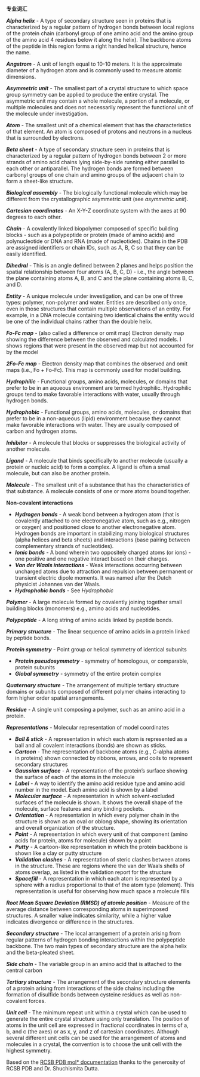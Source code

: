 ﻿**专业词汇**

**_Alpha helix_** - A type of secondary structure seen in proteins that is characterized by a regular pattern of hydrogen bonds between local regions of the protein chain (carbonyl group of one amino acid and the amino group of the amino acid 4 residues below it along the helix). The backbone atoms of the peptide in this region forms a right handed helical structure, hence the name.

**_Angstrom_** - A unit of length equal to 10-10 meters. It is the approximate diameter of a hydrogen atom and is commonly used to measure atomic dimensions.

**_Asymmetric unit_** - The smallest part of a crystal structure to which space group symmetry can be applied to produce the entire crystal. The asymmetric unit may contain a whole molecule, a portion of a molecule, or multiple molecules and does not necessarily represent the functional unit of the molecule under investigation.

**_Atom_** - The smallest unit of a chemical element that has the characteristics of that element. An atom is composed of protons and neutrons in a nucleus that is surrounded by electrons.

**_Beta sheet_** - A type of secondary structure seen in proteins that is characterized by a regular pattern of hydrogen bonds between 2 or more strands of amino acid chains lying side-by-side running either parallel to each other or antiparallel. The hydrogen bonds are formed between carbonyl groups of one chain and amino groups of the adjacent chain to form a sheet-like structure.

**_Biological assembly_** - The biologically functional molecule which may be different from the crystallographic asymmetric unit (see _asymmetric unit_).

**_Cartesian coordinates_** - An X-Y-Z coordinate system with the axes at 90 degrees to each other.

**_Chain_** - A covalently linked biopolymer composed of specific building blocks - such as a polypeptide or protein (made of amino acids) and polynucleotide or DNA and RNA (made of nucleotides). Chains in the PDB are assigned identifiers or chain IDs, such as A, B, C so that they can be easily identified.

**_Dihedral_** - This is an angle defined between 2 planes and helps position the spatial relationship between four atoms (A, B, C, D) - i.e., the angle between the plane containing atoms A, B, and C and the plane containing atoms B, C, and D.

**_Entity_** - A unique molecule under investigation, and can be one of three types: polymer, non-polymer and water. Entities are described only once, even in those structures that contain multiple observations of an entity. For example, in a DNA molecule containing two identical chains the entity would be one of the individual chains rather than the double helix.

**_Fo-Fc map_** - (also called a difference or omit map) Electron density map showing the difference between the observed and calculated models. I shows regions that were present in the observed map but not accounted for by the model

**_2Fo-Fc map_** - Electron density map that combines the observed and omit maps (i.e., Fo + Fo-Fc). This map is commonly used for model building.

**_Hydrophilic_** - Functional groups, amino acids, molecules, or domains that prefer to be in an aqueous environment are termed hydrophilic. Hydrophilic groups tend to make favorable interactions with water, usually through hydrogen bonds.

**_Hydrophobic_** - Functional groups, amino acids, molecules, or domains that prefer to be in a non-aqueous (lipid) environment because they cannot make favorable interactions with water. They are usually composed of carbon and hydrogen atoms.

**_Inhibitor_** - A molecule that blocks or suppresses the biological activity of another molecule.

**_Ligand_** - A molecule that binds specifically to another molecule (usually a protein or nucleic acid) to form a complex. A ligand is often a small molecule, but can also be another protein.

**_Molecule_** - The smallest unit of a substance that has the characteristics of that substance. A molecule consists of one or more atoms bound together.

**Non-covalent interactions**

- **_Hydrogen bonds_** - A weak bond between a hydrogen atom (that is covalently attached to one electronegative atom, such as e.g., nitrogen or oxygen) and positioned close to another electronegative atom. Hydrogen bonds are important in stabilizing many biological structures (alpha helices and beta sheets) and interactions (base pairing between complementary strands of nucleotides).
- **_Ionic bonds_** - A bond wherein two oppositely charged atoms (or ions) - one positive and one negative interact based on their charges.
- **_Van der Waals interactions_** - Weak interactions occurring between uncharged atoms due to attraction and repulsion between permanent or transient electric dipole moments. It was named after the Dutch physicist Johannes van der Waals.
- **_Hydrophobic bonds_** - See _Hydrophobic_

**_Polymer_** - A large molecule formed by covalently joining together small building blocks (monomers) e.g., amino acids and nucleotides.

**_Polypeptide_** - A long string of amino acids linked by peptide bonds.

**_Primary structure_** - The linear sequence of amino acids in a protein linked by peptide bonds.

**_Protein symmetry_** - Point group or helical symmetry of identical subunits

- **_Protein pseudosymmetry_** - symmetry of homologous, or comparable, protein subunits
- **_Global symmetry_** - symmetry of the entire protein complex

**_Quaternary structure_** - The arrangement of multiple tertiary structure domains or subunits composed of different polymer chains interacting to form higher order spatial arrangements.

**_Residue_** - A single unit composing a polymer, such as an amino acid in a protein.

**_Representations_** - Molecular representation of model coordinates

- **_Ball & stick_** - A representation in which each atom is represented as a ball and all covalent interactions (bonds) are shown as sticks.
- **_Cartoon_** - The representation of backbone atoms (e.g., C-alpha atoms in proteins) shown connected by ribbons, arrows, and coils to represent secondary structures
- **_Gaussian surface_** - A representation of the protein’s surface showing the surface of each of the atoms in the molecule
- **_Label_** - A way to identify the amino acid residue type and amino acid number in the model. Each amino acid is shown by a label
- **_Molecular surface_** - A representation in which solvent-excluded surfaces of the molecule is shown. It shows the overall shape of the molecule, surface features and any binding pockets.
- **_Orientation_** - A representation in which every polymer chain in the structure is shown as an oval or oblong shape, showing its orientation and overall organization of the structure.
- **_Point_** - A representation in which every unit of that component (amino acids for protein, atoms for molecule) shown by a point
- **_Putty_** - A cartoon-like representation in which the protein backbone is shown like a clay or putty structure
- **_Validation clashes_** - A representation of steric clashes between atoms in the structure. These are regions where the van der Waals shells of atoms overlap, as listed in the validation report for the structure
- **_Spacefill_** - A representation in which each atom is represented by a sphere with a radius proportional to that of the atom type (element). This representation is useful for observing how much space a molecule fills

**_Root Mean Square Deviation (RMSD) of atomic position_** - Measure of the average distance between corresponding atoms in superimposed structures. A smaller value indicates similarity, while a higher value indicates divergence or difference in the structures.

**_Secondary structure_** - The local arrangement of a protein arising from regular patterns of hydrogen bonding interactions within the polypeptide backbone. The two main types of secondary structure are the alpha helix and the beta-pleated sheet.

**_Side chain_** - The variable group in an amino acid that is attached to the central carbon

**_Tertiary structure_** - The arrangement of the secondary structure elements of a protein arising from interactions of the side chains including the formation of disulfide bonds between cysteine residues as well as non-covalent forces.

**_Unit cell_** - The minimum repeat unit within a crystal which can be used to generate the entire crystal structure using only translation. The position of atoms in the unit cell are expressed in fractional coordinates in terms of a, b, and c (the axes) or as x, y, and z of cartesian coordinates. Although several different unit cells can be used for the arrangement of atoms and molecules in a crystal, the convention is to choose the unit cell with the highest symmetry.

Based on the [RCSB PDB mol\* documentation](https://www.rcsb.org/3d-view/molstar/help/getting-started) thanks to the generosity of RCSB PDB and Dr. Shuchismita Dutta.
